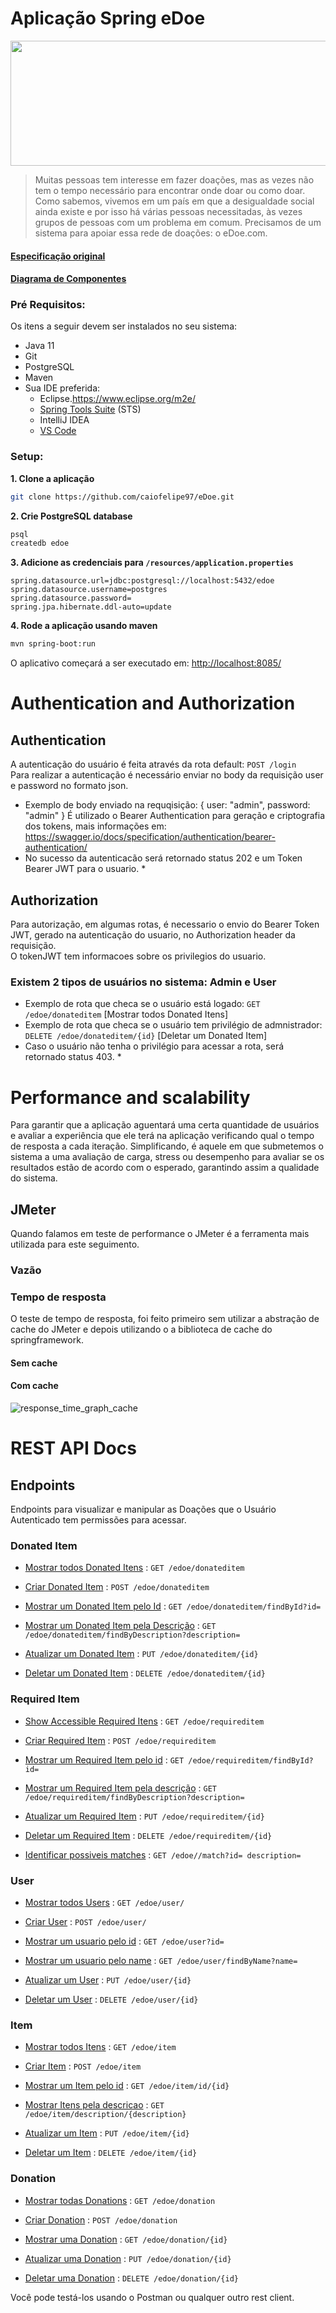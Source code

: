 # Aplicação Spring eDoe

<p align="center">
  <img src="https://lh6.googleusercontent.com/lT7mQse0ChZB0iMO0MMXZp_k-nTqtyfY9_FuNl7eELiVQcjRztnz5d1Iu_m39pKhGeXP8-37MfmRQlkszMDEDyjlgxSfa7_5nsbJEJjkmztA0St3wy4art8UIGekWKjQOINpxtgo" height="200" width="600"> 
</p>

>Muitas pessoas tem interesse em fazer doações, mas as vezes não tem o tempo necessário para encontrar onde doar ou como doar. Como sabemos, vivemos em um país em que a desigualdade social ainda existe e por isso há várias pessoas necessitadas, às vezes grupos de pessoas com um problema em comum. Precisamos de um sistema para apoiar essa rede de doações: o eDoe.com.

#### [Especificação original](https://docs.google.com/document/d/e/2PACX-1vST2TI5lDbtMlv8rhFYJkYnrfgqzyWDv6DDvvAajz3_KK4tAs_UnAbYdI6oeMQA6jEHo5HwUAatHmd8/pub)

#### [Diagrama de Componentes](docs/diagrama.png)
### Pré Requisitos:

Os itens a seguir devem ser instalados no seu sistema:
* Java 11
* Git
* PostgreSQL
* Maven
* Sua IDE preferida: 
  * Eclipse.https://www.eclipse.org/m2e/
  * [Spring Tools Suite](https://spring.io/tools) (STS)
  * IntelliJ IDEA
  * [VS Code](https://code.visualstudio.com)

### Setup:

**1. Clone a aplicação**

```bash
git clone https://github.com/caiofelipe97/eDoe.git
```

**2. Crie PostgreSQL database**
```bash
psql
createdb edoe
```
**3. Adicione as credenciais para `/resources/application.properties`**

```
spring.datasource.url=jdbc:postgresql://localhost:5432/edoe
spring.datasource.username=postgres
spring.datasource.password=
spring.jpa.hibernate.ddl-auto=update
```

**4. Rode a aplicação usando maven**

```bash
mvn spring-boot:run
```
O aplicativo começará a ser executado em: <http://localhost:8085/>

# Authentication and Authorization
## Authentication
A autenticação do usuário é feita através da rota default: `POST /login`  
Para realizar a autenticação é necessário enviar no body da requisição user e password no formato json.  
* Exemplo de body enviado na requqisição: { user: "admin", password: "admin" }
É utilizado o Bearer Authentication para geração e criptografia dos tokens, mais informações em:   https://swagger.io/docs/specification/authentication/bearer-authentication/
* No sucesso da autenticacão será retornado status 202 e um Token Bearer JWT para o usuario. *


## Authorization
Para autorização, em algumas rotas, é necessario o envio do Bearer Token JWT, gerado na autenticação do usuario, no Authorization header da requisição.  
O tokenJWT tem informacoes sobre os privilegios do usuario.  
### Existem 2 tipos de usuários no sistema: Admin e User
* Exemplo de rota que checa se o usuário está logado: `GET /edoe/donateditem` [Mostrar todos Donated Itens]
* Exemplo de rota que checa se o usuário tem privilégio de admnistrador: `DELETE /edoe/donateditem/{id}` [Deletar um Donated Item]  
* Caso o usuário não tenha o privilégio para acessar a rota, será retornado status 403. *

# Performance and scalability
Para garantir que a aplicação aguentará uma certa quantidade de usuários e avaliar a experiência que ele terá na aplicação verificando qual o tempo de resposta a cada iteração. Simplificando, é aquele em que submetemos o sistema a uma avaliação de carga, stress ou desempenho para avaliar se os resultados estão de acordo com o esperado, garantindo assim a qualidade do sistema.
## JMeter
Quando falamos em teste de performance o JMeter é a ferramenta mais utilizada para este seguimento.
### Vazão

### Tempo de resposta
O teste de tempo de resposta, foi feito primeiro sem utilizar a abstração de cache do JMeter e depois utilizando o a biblioteca de cache do springframework.
#### Sem cache

#### Com cache
![response_time_graph_cache](https://user-images.githubusercontent.com/20324935/67442871-df52d700-f5d8-11e9-8443-e62035c6fbad.png)

# REST API Docs

## Endpoints

Endpoints para visualizar e manipular as Doações que o Usuário Autenticado
tem permissões para acessar.

### Donated Item

* [Mostrar todos Donated Itens](docs/donateditem/get.md) : `GET /edoe/donateditem`

* [Criar Donated Item](docs/donateditem/post.md) : `POST /edoe/donateditem`

* [Mostrar um Donated Item pelo Id](docs/donateditem/id/get.md) : `GET /edoe/donateditem/findById?id=`

* [Mostrar um Donated Item pela Descrição](docs/donateditem/descricao/get.md) : `GET /edoe/donateditem/findByDescription?description=`

* [Atualizar um Donated Item](docs/donateditem/id/put.md) : `PUT /edoe/donateditem/{id}`    

* [Deletar um Donated Item](docs/donateditem/id/delete.md) : `DELETE /edoe/donateditem/{id}`

### Required Item

* [Show Accessible Required Itens](docs/requireditem/get.md) : `GET /edoe/requireditem`

* [Criar Required Item](docs/requireditem/post.md) : `POST /edoe/requireditem`

* [Mostrar um Required Item pelo id](docs/requireditem/id/get.md) : `GET /edoe/requireditem/findById?id=`

* [Mostrar um Required Item pela descrição](docs/requireditem/descricao/get.md) : `GET /edoe/requireditem/findByDescription?description=`

* [Atualizar um Required Item](docs/requireditem/id/put.md) : `PUT /edoe/requireditem/{id}`    

* [Deletar um Required Item](docs/requireditem/id/delete.md) : `DELETE /edoe/requireditem/{id}`

* [Identificar possiveis matches](docs/requireditem/id/description/match.md) : `GET /edoe//match?id= description=`

    
### User

* [Mostrar todos Users](docs/user/get.md) : `GET /edoe/user/`

* [Criar User](docs/user/post.md) : `POST /edoe/user/`

* [Mostrar um usuario pelo id](docs/user/id/get.md) : `GET /edoe/user?id=`

* [Mostrar um usuario pelo name](docs/user/name/get.md) : `GET /edoe/user/findByName?name=`

* [Atualizar um User](docs/user/id/put.md) : `PUT /edoe/user/{id}`    

* [Deletar um User](docs/user/id/delete.md) : `DELETE /edoe/user/{id}`
   
### Item

* [Mostrar todos Itens](docs/item/get.md) : `GET /edoe/item`

* [Criar Item](docs/item/post.md) : `POST /edoe/item`

* [Mostrar um Item pelo id](docs/item/id/get.md) : `GET /edoe/item/id/{id}`

* [Mostrar Itens pela descricao](docs/item/description/get.md) : `GET /edoe/item/description/{description}`

* [Atualizar um Item](docs/item/id/put.md) : `PUT /edoe/item/{id}`    

* [Deletar um Item](docs/item/id/delete.md) : `DELETE /edoe/item/{id}`

### Donation

* [Mostrar todas Donations](docs/donation/get.md) : `GET /edoe/donation`

* [Criar Donation](docs/donation/post.md) : `POST /edoe/donation`

* [Mostrar uma Donation](docs/donation/id/get.md) : `GET /edoe/donation/{id}`

* [Atualizar uma Donation](docs/donation/id/put.md) : `PUT /edoe/donation/{id}`    

* [Deletar uma Donation](docs/donation/id/delete.md) : `DELETE /edoe/donation/{id}`


Você pode testá-los usando o Postman ou qualquer outro rest client.
